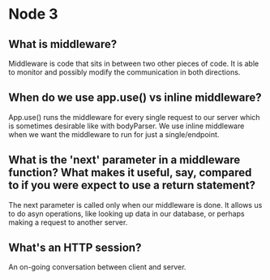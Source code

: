 # Node 3

## What is middleware?

Middleware is code that sits in between two other pieces of code. It is able to monitor and possibly modify the communication in both directions. 

## When do we use app.use() vs inline middleware?

App.use() runs the middleware for every single request to our server which is sometimes desirable like with bodyParser. We use inline middleware when we want the middleware to run for just a single/endpoint.

## What is the 'next' parameter in a middleware function? What makes it useful, say, compared to if you were expect to use a return statement?

The next parameter is called only when our middleware is done. It allows us to do asyn operations, like looking up data in our database, or perhaps making a request to another server. 

## What's an HTTP session?

An on-going conversation between client and server.

